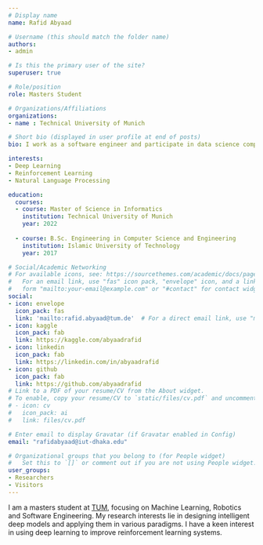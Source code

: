 ```yaml
---
# Display name
name: Rafid Abyaad

# Username (this should match the folder name)
authors:
- admin

# Is this the primary user of the site?
superuser: true

# Role/position
role: Masters Student

# Organizations/Affiliations
organizations:
- name : Technical University of Munich

# Short bio (displayed in user profile at end of posts)
bio: I work as a software engineer and participate in data science competitions

interests:
- Deep Learning
- Reinforcement Learning
- Natural Language Processing

education:
  courses:
  - course: Master of Science in Informatics
    institution: Technical University of Munich
    year: 2022
  
  - course: B.Sc. Engineering in Computer Science and Engineering 
    institution: Islamic University of Technology
    year: 2017

# Social/Academic Networking
# For available icons, see: https://sourcethemes.com/academic/docs/page-builder/#icons
#   For an email link, use "fas" icon pack, "envelope" icon, and a link in the
#   form "mailto:your-email@example.com" or "#contact" for contact widget.
social:
- icon: envelope
  icon_pack: fas
  link: 'mailto:rafid.abyaad@tum.de'  # For a direct email link, use "mailto:test@example.org".
- icon: kaggle
  icon_pack: fab
  link: https://kaggle.com/abyaadrafid
- icon: linkedin
  icon_pack: fab
  link: https://linkedin.com/in/abyaadrafid
- icon: github
  icon_pack: fab
  link: https://github.com/abyaadrafid
# Link to a PDF of your resume/CV from the About widget.
# To enable, copy your resume/CV to `static/files/cv.pdf` and uncomment the lines below.
# - icon: cv
#   icon_pack: ai
#   link: files/cv.pdf

# Enter email to display Gravatar (if Gravatar enabled in Config)
email: "rafidabyaad@iut-dhaka.edu"

# Organizational groups that you belong to (for People widget)
#   Set this to `[]` or comment out if you are not using People widget.
user_groups:
- Researchers
- Visitors
---
```


I am a masters student at [TUM](https://in.tum.de), focusing on Machine Learning, Robotics and Software Engineering. My research interests lie in designing intelligent deep models and applying them in various paradigms. I have a keen interest in using deep learning to improve reinforcement learning systems. 
